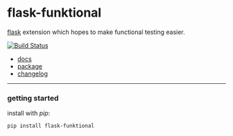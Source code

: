flask-funktional
================

[flask](http://flask.pocoo.org) extension which hopes to make functional testing easier.


[![Build Status](https://secure.travis-ci.org/gregorynicholas/flask-funktional.png?branch=master)](https://travis-ci.org/gregorynicholas/flask-funktional)


* [docs](http://gregorynicholas.github.io/flask-funktional)
* [package](http://packages.python.org/flask-funktional)
* [changelog](https://github.com/gregorynicholas/flask-funktional/blob/master/CHANGES.md)


-----


### getting started

install with *pip*:

    pip install flask-funktional
